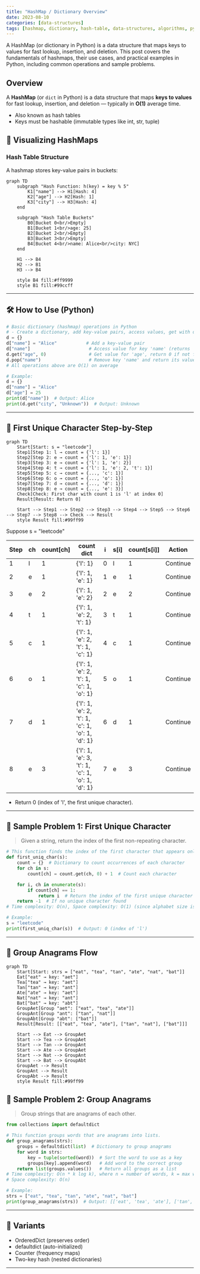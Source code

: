 ```yaml
---
title: "HashMap / Dictionary Overview"
date: 2023-08-10
categories: [data-structures]
tags: [hashmap, dictionary, hash-table, data-structures, algorithms, python, coding-interview, leetcode, tutorial, guide, programming, key-value, problem-solving, big-o, time-complexity]
---
```


A HashMap (or dictionary in Python) is a data structure that maps keys to values for fast lookup, insertion, and deletion. This post covers the fundamentals of hashmaps, their use cases, and practical examples in Python, including common operations and sample problems.

## Overview

A **HashMap** (or `dict` in Python) is a data structure that maps **keys to values** for fast lookup, insertion, and deletion — typically in **O(1)** average time.

- Also known as hash tables
- Keys must be hashable (immutable types like int, str, tuple)

## 🧩 Visualizing HashMaps

### Hash Table Structure

A hashmap stores key-value pairs in buckets:

```mermaid
graph TD
    subgraph "Hash Function: h(key) = key % 5"
        K1["name"] --> H1[Hash: 4]
        K2["age"] --> H2[Hash: 1]
        K3["city"] --> H3[Hash: 4]
    end
    
    subgraph "Hash Table Buckets"
        B0[Bucket 0<br/>Empty]
        B1[Bucket 1<br/>age: 25]
        B2[Bucket 2<br/>Empty]
        B3[Bucket 3<br/>Empty]
        B4[Bucket 4<br/>name: Alice<br/>city: NYC]
    end
    
    H1 --> B4
    H2 --> B1
    H3 --> B4
    
    style B4 fill:#ff9999
    style B1 fill:#99ccff
```

---

## 🛠️ How to Use (Python)

```python
# Basic dictionary (hashmap) operations in Python
# - Create a dictionary, add key-value pairs, access values, get with default, remove by key
d = {}
d["name"] = "Alice"           # Add a key-value pair
d["name"]                      # Access value for key 'name' (returns 'Alice')
d.get("age", 0)                # Get value for 'age', return 0 if not found
d.pop("name")                  # Remove key 'name' and return its value
# All operations above are O(1) on average

# Example:
d = {}
d["name"] = "Alice"
d["age"] = 25
print(d["name"])  # Output: Alice
print(d.get("city", "Unknown"))  # Output: Unknown
```

---

## 🧩 First Unique Character Step-by-Step

```mermaid
graph TD
    Start[Start: s = "leetcode"]
    Step1[Step 1: l → count = {'l': 1}]
    Step2[Step 2: e → count = {'l': 1, 'e': 1}]
    Step3[Step 3: e → count = {'l': 1, 'e': 2}]
    Step4[Step 4: t → count = {'l': 1, 'e': 2, 't': 1}]
    Step5[Step 5: c → count = {..., 'c': 1}]
    Step6[Step 6: o → count = {..., 'o': 1}]
    Step7[Step 7: d → count = {..., 'd': 1}]
    Step8[Step 8: e → count = {..., 'e': 3}]
    Check[Check: First char with count 1 is 'l' at index 0]
    Result[Result: Return 0]

    Start --> Step1 --> Step2 --> Step3 --> Step4 --> Step5 --> Step6 --> Step7 --> Step8 --> Check --> Result
    style Result fill:#99ff99
```

Suppose s = "leetcode"

| Step | ch | count[ch] | count dict                    | i | s[i] | count[s[i]] | Action |
|------|----|-----------|-------------------------------|---|------|-------------|--------|
| 1    | l  | 1         | {'l': 1}                      | 0 | l    | 1           | Continue|
| 2    | e  | 1         | {'l': 1, 'e': 1}              | 1 | e    | 1           | Continue|
| 3    | e  | 2         | {'l': 1, 'e': 2}              | 2 | e    | 2           | Continue|
| 4    | t  | 1         | {'l': 1, 'e': 2, 't': 1}      | 3 | t    | 1           | Continue|
| 5    | c  | 1         | {'l': 1, 'e': 2, 't': 1, 'c': 1}| 4 | c | 1           | Continue|
| 6    | o  | 1         | {'l': 1, 'e': 2, 't': 1, 'c': 1, 'o': 1}| 5 | o | 1 | Continue|
| 7    | d  | 1         | {'l': 1, 'e': 2, 't': 1, 'c': 1, 'o': 1, 'd': 1}| 6 | d | 1 | Continue|
| 8    | e  | 3         | {'l': 1, 'e': 3, 't': 1, 'c': 1, 'o': 1, 'd': 1}| 7 | e | 3 | Continue|

- Return 0 (index of 'l', the first unique character).

---

## 📘 Sample Problem 1: First Unique Character

> Given a string, return the index of the first non-repeating character.

```python
# This function finds the index of the first character that appears only once in the string.
def first_uniq_char(s):
    count = {}  # Dictionary to count occurrences of each character
    for ch in s:
        count[ch] = count.get(ch, 0) + 1  # Count each character

    for i, ch in enumerate(s):
        if count[ch] == 1:
            return i  # Return the index of the first unique character
    return -1  # If no unique character found
# Time complexity: O(n), Space complexity: O(1) (since alphabet size is limited)

# Example:
s = "leetcode"
print(first_uniq_char(s))  # Output: 0 (index of 'l')
```

---

## 🧩 Group Anagrams Flow

```mermaid
graph TD
    Start[Start: strs = ["eat", "tea", "tan", "ate", "nat", "bat"]]
    Eat["eat" → key: "aet"]
    Tea["tea" → key: "aet"]
    Tan["tan" → key: "ant"]
    Ate["ate" → key: "aet"]
    Nat["nat" → key: "ant"]
    Bat["bat" → key: "abt"]
    GroupAet[Group "aet": ["eat", "tea", "ate"]]
    GroupAnt[Group "ant": ["tan", "nat"]]
    GroupAbt[Group "abt": ["bat"]]
    Result[Result: [["eat", "tea", "ate"], ["tan", "nat"], ["bat"]]]

    Start --> Eat --> GroupAet
    Start --> Tea --> GroupAet
    Start --> Tan --> GroupAnt
    Start --> Ate --> GroupAet
    Start --> Nat --> GroupAnt
    Start --> Bat --> GroupAbt
    GroupAet --> Result
    GroupAnt --> Result
    GroupAbt --> Result
    style Result fill:#99ff99
```

## 📘 Sample Problem 2: Group Anagrams

> Group strings that are anagrams of each other.

```python
from collections import defaultdict

# This function groups words that are anagrams into lists.
def group_anagrams(strs):
    groups = defaultdict(list)  # Dictionary to group anagrams
    for word in strs:
        key = tuple(sorted(word))  # Sort the word to use as a key
        groups[key].append(word)   # Add word to the correct group
    return list(groups.values())   # Return all groups as a list
# Time complexity: O(n * k log k), where n = number of words, k = max word length
# Space complexity: O(n)

# Example:
strs = ["eat", "tea", "tan", "ate", "nat", "bat"]
print(group_anagrams(strs))  # Output: [['eat', 'tea', 'ate'], ['tan', 'nat'], ['bat']]
```

---

## 🔁 Variants

- OrderedDict (preserves order)
- defaultdict (auto-initialized)
- Counter (frequency maps)
- Two-key hash (nested dictionaries)

---

